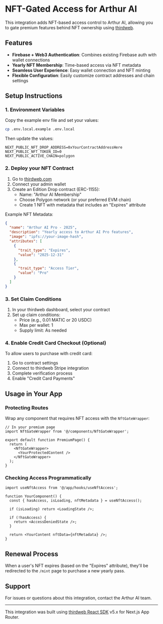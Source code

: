 # NFT-Gated Access for Arthur AI

This integration adds NFT-based access control to Arthur AI, allowing you to gate premium features behind NFT ownership using [thirdweb](https://thirdweb.com).

## Features

- **Firebase + Web3 Authentication**: Combines existing Firebase auth with wallet connections
- **Yearly NFT Membership**: Time-based access via NFT metadata
- **Seamless User Experience**: Easy wallet connection and NFT minting
- **Flexible Configuration**: Easily customize contract addresses and chain settings

## Setup Instructions

### 1. Environment Variables

Copy the example env file and set your values:

```bash
cp .env.local.example .env.local
```

Then update the values:

```
NEXT_PUBLIC_NFT_DROP_ADDRESS=0xYourContractAddressHere
NEXT_PUBLIC_NFT_TOKEN_ID=0
NEXT_PUBLIC_ACTIVE_CHAIN=polygon
```

### 2. Deploy your NFT Contract

1. Go to [thirdweb.com](https://thirdweb.com)
2. Connect your admin wallet
3. Create an Edition Drop contract (ERC-1155):
   - Name: "Arthur AI Membership"
   - Choose Polygon network (or your preferred EVM chain)
   - Create 1 NFT with metadata that includes an "Expires" attribute
   
Example NFT Metadata:

```json
{
  "name": "Arthur AI Pro - 2025",
  "description": "Yearly access to Arthur AI Pro features",
  "image": "ipfs://your-image-hash", 
  "attributes": [
    {
      "trait_type": "Expires",
      "value": "2025-12-31"
    },
    {
      "trait_type": "Access Tier",
      "value": "Pro"
    }
  ]
}
```

### 3. Set Claim Conditions

1. In your thirdweb dashboard, select your contract
2. Set up claim conditions:
   - Price (e.g., 0.01 MATIC or 20 USDC)
   - Max per wallet: 1
   - Supply limit: As needed

### 4. Enable Credit Card Checkout (Optional)

To allow users to purchase with credit card:
1. Go to contract settings
2. Connect to thirdweb Stripe integration
3. Complete verification process
4. Enable "Credit Card Payments"

## Usage in Your App

### Protecting Routes

Wrap any component that requires NFT access with the `NftGateWrapper`:

```tsx
// In your premium page
import NftGateWrapper from '@/components/NftGateWrapper';

export default function PremiumPage() {
  return (
    <NftGateWrapper>
      <YourProtectedContent />
    </NftGateWrapper>
  );
}
```

### Checking Access Programmatically

```tsx
import useNftAccess from '@/app/hooks/useNftAccess';

function YourComponent() {
  const { hasAccess, isLoading, nftMetadata } = useNftAccess();
  
  if (isLoading) return <LoadingState />;
  
  if (!hasAccess) {
    return <AccessDeniedState />;
  }
  
  return <YourContent nftData={nftMetadata} />;
}
```

## Renewal Process

When a user's NFT expires (based on the "Expires" attribute), they'll be redirected to the `/mint` page to purchase a new yearly pass.

## Support

For issues or questions about this integration, contact the Arthur AI team.

---

This integration was built using [thirdweb React SDK](https://portal.thirdweb.com/react) v5.x for Next.js App Router. 